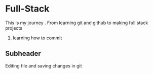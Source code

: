 # Full-Stack
This is my journey . From learning git and github to making full stack projects 

1. learning how to commit 

## Subheader 

Editing file and saving changes in git 

